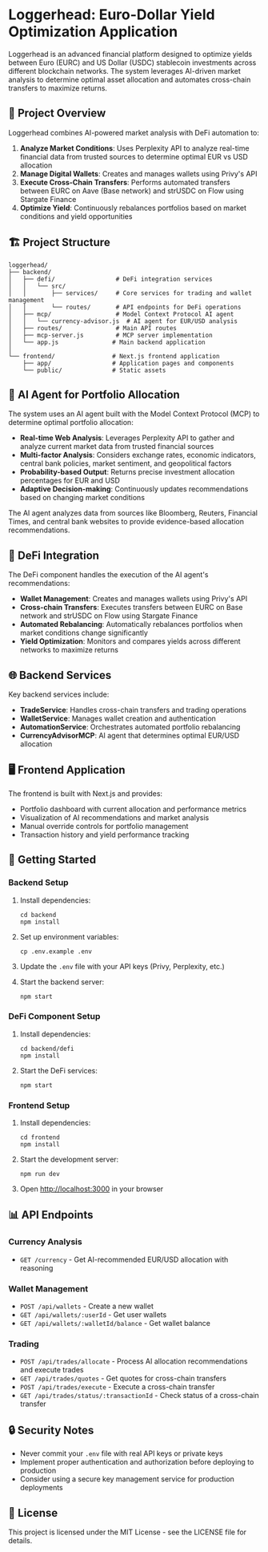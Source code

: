 # Loggerhead: Euro-Dollar Yield Optimization Application

Loggerhead is an advanced financial platform designed to optimize yields between Euro (EURC) and US Dollar (USDC) stablecoin investments across different blockchain networks. The system leverages AI-driven market analysis to determine optimal asset allocation and automates cross-chain transfers to maximize returns.

## 🌟 Project Overview

Loggerhead combines AI-powered market analysis with DeFi automation to:

1. **Analyze Market Conditions**: Uses Perplexity API to analyze real-time financial data from trusted sources to determine optimal EUR vs USD allocation
2. **Manage Digital Wallets**: Creates and manages wallets using Privy's API
3. **Execute Cross-Chain Transfers**: Performs automated transfers between EURC on Aave (Base network) and strUSDC on Flow using Stargate Finance
4. **Optimize Yield**: Continuously rebalances portfolios based on market conditions and yield opportunities

## 🏗️ Project Structure

```
loggerhead/
├── backend/
│   ├── defi/                 # DeFi integration services
│   │   └── src/
│   │       ├── services/     # Core services for trading and wallet management
│   │       └── routes/       # API endpoints for DeFi operations
│   ├── mcp/                  # Model Context Protocol AI agent
│   │   └── currency-advisor.js  # AI agent for EUR/USD analysis
│   ├── routes/               # Main API routes
│   ├── mcp-server.js         # MCP server implementation
│   └── app.js               # Main backend application
│
└── frontend/                # Next.js frontend application
    ├── app/                 # Application pages and components
    └── public/              # Static assets
```

## 🧠 AI Agent for Portfolio Allocation

The system uses an AI agent built with the Model Context Protocol (MCP) to determine optimal portfolio allocation:

- **Real-time Web Analysis**: Leverages Perplexity API to gather and analyze current market data from trusted financial sources
- **Multi-factor Analysis**: Considers exchange rates, economic indicators, central bank policies, market sentiment, and geopolitical factors
- **Probability-based Output**: Returns precise investment allocation percentages for EUR and USD
- **Adaptive Decision-making**: Continuously updates recommendations based on changing market conditions

The AI agent analyzes data from sources like Bloomberg, Reuters, Financial Times, and central bank websites to provide evidence-based allocation recommendations.

## 💱 DeFi Integration

The DeFi component handles the execution of the AI agent's recommendations:

- **Wallet Management**: Creates and manages wallets using Privy's API
- **Cross-chain Transfers**: Executes transfers between EURC on Base network and strUSDC on Flow using Stargate Finance
- **Automated Rebalancing**: Automatically rebalances portfolios when market conditions change significantly
- **Yield Optimization**: Monitors and compares yields across different networks to maximize returns

## 🌐 Backend Services

Key backend services include:

- **TradeService**: Handles cross-chain transfers and trading operations
- **WalletService**: Manages wallet creation and authentication
- **AutomationService**: Orchestrates automated portfolio rebalancing
- **CurrencyAdvisorMCP**: AI agent that determines optimal EUR/USD allocation

## 🖥️ Frontend Application

The frontend is built with Next.js and provides:

- Portfolio dashboard with current allocation and performance metrics
- Visualization of AI recommendations and market analysis
- Manual override controls for portfolio management
- Transaction history and yield performance tracking

## 🚀 Getting Started

### Backend Setup

1. Install dependencies:
   ```
   cd backend
   npm install
   ```

2. Set up environment variables:
   ```
   cp .env.example .env
   ```
   
3. Update the `.env` file with your API keys (Privy, Perplexity, etc.)

4. Start the backend server:
   ```
   npm start
   ```

### DeFi Component Setup

1. Install dependencies:
   ```
   cd backend/defi
   npm install
   ```

2. Start the DeFi services:
   ```
   npm start
   ```

### Frontend Setup

1. Install dependencies:
   ```
   cd frontend
   npm install
   ```

2. Start the development server:
   ```
   npm run dev
   ```

3. Open [http://localhost:3000](http://localhost:3000) in your browser

## 📊 API Endpoints

### Currency Analysis

- `GET /currency` - Get AI-recommended EUR/USD allocation with reasoning

### Wallet Management

- `POST /api/wallets` - Create a new wallet
- `GET /api/wallets/:userId` - Get user wallets
- `GET /api/wallets/:walletId/balance` - Get wallet balance

### Trading

- `POST /api/trades/allocate` - Process AI allocation recommendations and execute trades
- `GET /api/trades/quotes` - Get quotes for cross-chain transfers
- `POST /api/trades/execute` - Execute a cross-chain transfer
- `GET /api/trades/status/:transactionId` - Check status of a cross-chain transfer

## 🔒 Security Notes

- Never commit your `.env` file with real API keys or private keys
- Implement proper authentication and authorization before deploying to production
- Consider using a secure key management service for production deployments

## 📝 License

This project is licensed under the MIT License - see the LICENSE file for details.
